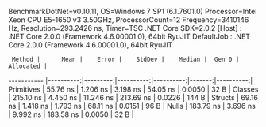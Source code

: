 
BenchmarkDotNet=v0.10.11, OS=Windows 7 SP1 (6.1.7601.0)
Processor=Intel Xeon CPU E5-1650 v3 3.50GHz, ProcessorCount=12
Frequency=3410146 Hz, Resolution=293.2426 ns, Timer=TSC
.NET Core SDK=2.0.2
  [Host]     : .NET Core 2.0.0 (Framework 4.6.00001.0), 64bit RyuJIT
  DefaultJob : .NET Core 2.0.0 (Framework 4.6.00001.0), 64bit RyuJIT


     Method |      Mean |    Error |    StdDev |    Median |  Gen 0 | Allocated |
----------- |----------:|---------:|----------:|----------:|-------:|----------:|
 Primitives |  55.76 ns | 1.206 ns |  3.198 ns |  54.05 ns | 0.0050 |      32 B |
    Classes | 215.10 ns | 4.450 ns | 11.246 ns | 213.69 ns | 0.0226 |     144 B |
    Structs |  69.16 ns | 1.418 ns |  1.793 ns |  68.11 ns | 0.0151 |      96 B |
      Nulls | 183.79 ns | 3.696 ns |  9.992 ns | 183.58 ns | 0.0050 |      32 B |
